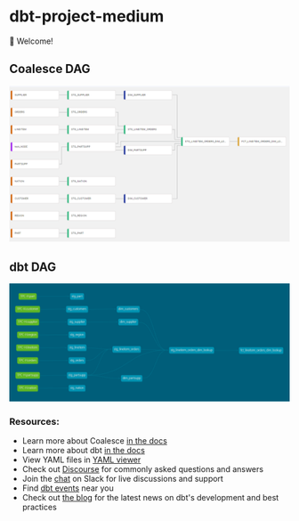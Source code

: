 # dbt-project-medium
👋 Welcome!

## Coalesce DAG
![Coalesce DAG](etc/coalesce-dag.png)

## dbt DAG
![dbt DAG](etc/dbt-dag.png)

### Resources:
- Learn more about Coalesce [in the docs](https://docs.coalesce.io/docs/what-is-coalesce)
- Learn more about dbt [in the docs](https://docs.getdbt.com/docs/introduction)
- View YAML files in [YAML viewer](https://jsonformatter.org/yaml-viewer)
- Check out [Discourse](https://discourse.getdbt.com/) for commonly asked questions and answers
- Join the [chat](https://community.getdbt.com/) on Slack for live discussions and support
- Find [dbt events](https://events.getdbt.com) near you
- Check out [the blog](https://blog.getdbt.com/) for the latest news on dbt's development and best practices
